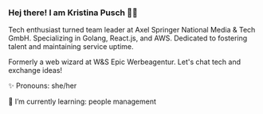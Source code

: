### Hej there! I am Kristina Pusch 🤘🏻

Tech enthusiast turned team leader at Axel Springer National Media & Tech GmbH. 
Specializing in Golang, React.js, and AWS. Dedicated to fostering talent and maintaining service uptime. 

Formerly a web wizard at W&S Epic Werbeagentur. Let's chat tech and exchange ideas!

✨ Pronouns: she/her

🌱 I’m currently learning: people management
